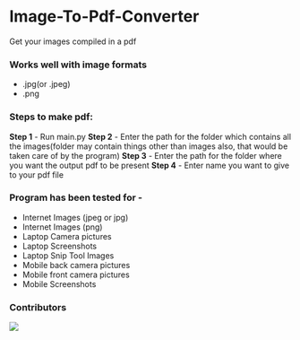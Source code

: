 # Image-To-Pdf-Converter
Get your images compiled in a pdf

### Works well with image formats
- .jpg(or .jpeg)
- .png


### Steps to make pdf:
<b>Step 1</b> - Run main.py
<b>Step 2</b> - Enter the path for the folder which contains all the images(folder may contain things other than images also, that would be taken care of by the program)
<b>Step 3</b> - Enter the path for the folder where you want the output pdf to be present
<b>Step 4</b> - Enter name you want to give to your pdf file


### Program has been tested for -
- Internet Images (jpeg or jpg)
- Internet Images (png)
- Laptop Camera pictures
- Laptop Screenshots
- Laptop Snip Tool Images
- Mobile back camera pictures
- Mobile front camera pictures
- Mobile Screenshots


### Contributors

[![](https://github.com/SarthakKeshari.png?size=50)](https://github.com/SarthakKeshari)
